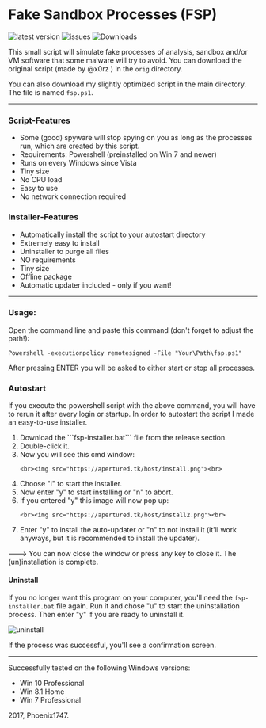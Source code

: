 # Fake Sandbox Processes (FSP)
![latest version](https://img.shields.io/github/release/Phoenix1747/fake-sandbox.svg) ![issues](https://img.shields.io/github/issues/Phoenix1747/fake-sandbox.svg) ![Downloads](https://img.shields.io/github/downloads/Phoenix1747/fake-sandbox/latest/total.svg)

This small script will simulate fake processes of analysis, sandbox and/or VM software that some malware will try to avoid.
You can download the original script (made by @x0rz ) in the ```orig```  directory.

You can also download my slightly optimized script in the main directory. The file is named ```fsp.ps1```.

---

### Script-Features

* Some (good) spyware will stop spying on you as long as the processes run, which are created by this script.
* Requirements: Powershell (preinstalled on Win 7 and newer)
* Runs on every Windows since Vista
* Tiny size
* No CPU load
* Easy to use
* No network connection required

### Installer-Features

* Automatically install the script to your autostart directory
* Extremely easy to install
* Uninstaller to purge all files
* NO requirements
* Tiny size
* Offline package
* Automatic updater included - only if you want!

---

### Usage:

Open the command line and paste this command (don't forget to adjust the path!):

``` Powershell -executionpolicy remotesigned -File "Your\Path\fsp.ps1" ```

After pressing ENTER you will be asked to either start or stop all processes.

### Autostart

If you execute the powershell script with the above command, you will have to rerun it after every login or startup.
In order to autostart the script I made an easy-to-use installer.

<ol>
  <li>Download the ```fsp-installer.bat``` file from the release section.</li>
  <li>Double-click it.</li>
  <li>Now you will see this cmd window:</li>
  
	<br><img src="https://apertured.tk/host/install.png"><br>
		
  <li>Choose "i" to start the installer.</li>
  <li>Now enter "y" to start installing or "n" to abort.</li>
  <li>If you entered "y" this image will now pop up:</li>

	<br><img src="https://apertured.tk/host/install2.png"><br>

  <li>Enter "y" to install the auto-updater or "n" to not install it (it'll work anyways, but it is recommended to install the updater).</li>
</ol>

---> You can now close the window or press any key to close it. The (un)installation is complete.

#### Uninstall

If you no longer want this program on your computer, you'll need the ```fsp-installer.bat``` file again.
Run it and chose "u" to start the uninstallation process. Then enter "y" if you are ready to uninstall it.

![uninstall](https://www.apertured.tk/host/uninstall.png)

If the process was successful, you'll see a confirmation screen.

---

Successfully tested on the following Windows versions:

* Win 10 Professional
* Win 8.1 Home
* Win 7 Professional

2017, Phoenix1747.
